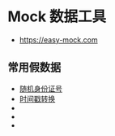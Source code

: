 # Mock 数据工具
* https://easy-mock.com



## 常用假数据
* [随机身份证号](http://sfz.diqibu.com)
* [时间戳转换](http://www.diqibu.com/timestamp.html)
* []()
* []()
* []()